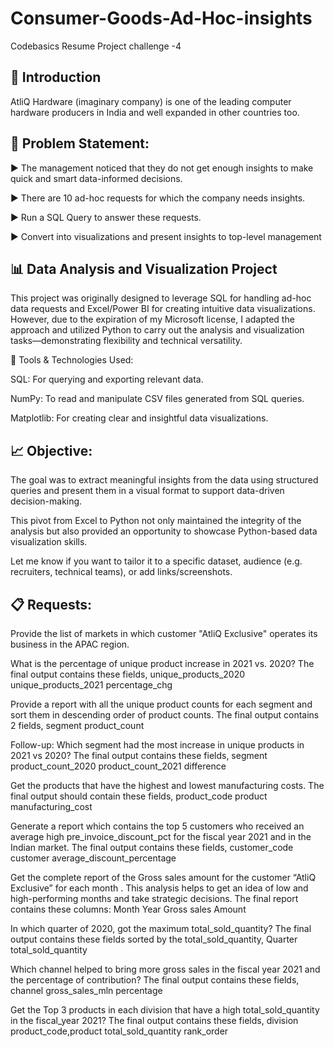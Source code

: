 # Consumer-Goods-Ad-Hoc-insights

Codebasics Resume Project challenge -4

## 👋 Introduction
AtliQ Hardware (imaginary company) is one of the leading computer hardware producers in India and well expanded in other countries too.

## 📑 Problem Statement:
▶ The management noticed that they do not get enough insights to make quick and smart data-informed decisions.

▶ There are 10 ad-hoc requests for which the company needs insights.

▶ Run a SQL Query to answer these requests.

▶ Convert into visualizations and present insights to top-level management

## 📊 Data Analysis and Visualization Project

This project was originally designed to leverage SQL for handling ad-hoc data requests and Excel/Power BI for creating intuitive data visualizations. However, due to the expiration of my Microsoft license, I adapted the approach and utilized Python to carry out the analysis and visualization tasks—demonstrating flexibility and technical versatility.

🔧 Tools & Technologies Used:

SQL: For querying and exporting relevant data.

NumPy: To read and manipulate CSV files generated from SQL queries.

Matplotlib: For creating clear and insightful data visualizations.

## 📈 Objective:

The goal was to extract meaningful insights from the data using structured queries and present them in a visual format to support data-driven decision-making.

This pivot from Excel to Python not only maintained the integrity of the analysis but also provided an opportunity to showcase Python-based data visualization skills.

Let me know if you want to tailor it to a specific dataset, audience (e.g. recruiters, technical teams), or add links/screenshots.

## 📋 Requests:
Provide the list of markets in which customer "AtliQ Exclusive" operates its business in the APAC region.

What is the percentage of unique product increase in 2021 vs. 2020? The final output contains these fields, unique_products_2020 unique_products_2021 percentage_chg

Provide a report with all the unique product counts for each segment and sort them in descending order of product counts. The final output contains 2 fields, segment product_count

Follow-up: Which segment had the most increase in unique products in 2021 vs 2020? The final output contains these fields, segment product_count_2020 product_count_2021 difference

Get the products that have the highest and lowest manufacturing costs. The final output should contain these fields, product_code product manufacturing_cost

Generate a report which contains the top 5 customers who received an average high pre_invoice_discount_pct for the fiscal year 2021 and in the Indian market. The final output contains these fields, customer_code customer average_discount_percentage

Get the complete report of the Gross sales amount for the customer “AtliQ Exclusive” for each month . This analysis helps to get an idea of low and high-performing months and take strategic decisions. The final report contains these columns: Month Year Gross sales Amount

In which quarter of 2020, got the maximum total_sold_quantity? The final output contains these fields sorted by the total_sold_quantity, Quarter total_sold_quantity

Which channel helped to bring more gross sales in the fiscal year 2021 and the percentage of contribution? The final output contains these fields, channel gross_sales_mln percentage

Get the Top 3 products in each division that have a high total_sold_quantity in the fiscal_year 2021? The final output contains these fields, division product_code,product total_sold_quantity rank_order
